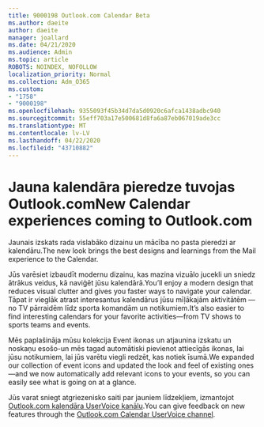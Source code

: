 ```yaml
---
title: 9000198 Outlook.com Calendar Beta
ms.author: daeite
author: daeite
manager: joallard
ms.date: 04/21/2020
ms.audience: Admin
ms.topic: article
ROBOTS: NOINDEX, NOFOLLOW
localization_priority: Normal
ms.collection: Adm_O365
ms.custom:
- "1758"
- "9000198"
ms.openlocfilehash: 9355093f45b34d7da5d0920c6afca1438adbc940
ms.sourcegitcommit: 55eff703a17e500681d8fa6a87eb067019ade3cc
ms.translationtype: MT
ms.contentlocale: lv-LV
ms.lasthandoff: 04/22/2020
ms.locfileid: "43710882"
---
```

# <a name="new-calendar-experiences-coming-to-outlookcom"></a><span data-ttu-id="49211-102">Jauna kalendāra pieredze tuvojas Outlook.com</span><span class="sxs-lookup"><span data-stu-id="49211-102">New Calendar experiences coming to Outlook.com</span></span>

<span data-ttu-id="49211-103">Jaunais izskats rada vislabāko dizainu un mācība no pasta pieredzi ar kalendāru.</span><span class="sxs-lookup"><span data-stu-id="49211-103">The new look brings the best designs and learnings from the Mail experience to the Calendar.</span></span>

<span data-ttu-id="49211-104">Jūs varēsiet izbaudīt modernu dizainu, kas mazina vizuālo jucekli un sniedz ātrākus veidus, kā naviģēt jūsu kalendārā.</span><span class="sxs-lookup"><span data-stu-id="49211-104">You’ll enjoy a modern design that reduces visual clutter and gives you faster ways to navigate your calendar.</span></span> <span data-ttu-id="49211-105">Tāpat ir vieglāk atrast interesantus kalendārus jūsu mīļākajām aktivitātēm — no TV pārraidēm līdz sporta komandām un notikumiem.</span><span class="sxs-lookup"><span data-stu-id="49211-105">It’s also easier to find interesting calendars for your favorite activities—from TV shows to sports teams and events.</span></span>

<span data-ttu-id="49211-106">Mēs paplašināja mūsu kolekcija Event ikonas un atjaunina izskatu un noskaņu esošo-un mēs tagad automātiski pievienot attiecīgās ikonas, lai jūsu notikumiem, lai jūs varētu viegli redzēt, kas notiek īsumā.</span><span class="sxs-lookup"><span data-stu-id="49211-106">We expanded our collection of event icons and updated the look and feel of existing ones—and we now automatically add relevant icons to your events, so you can easily see what is going on at a glance.</span></span>

<span data-ttu-id="49211-107">Jūs varat sniegt atgriezenisko saiti par jauniem līdzekļiem, izmantojot [Outlook.com kalendāra UserVoice kanālu](https://go.microsoft.com/fwlink/?linkid=2103075).</span><span class="sxs-lookup"><span data-stu-id="49211-107">You can give feedback on new features through the [Outlook.com Calendar UserVoice channel](https://go.microsoft.com/fwlink/?linkid=2103075).</span></span>